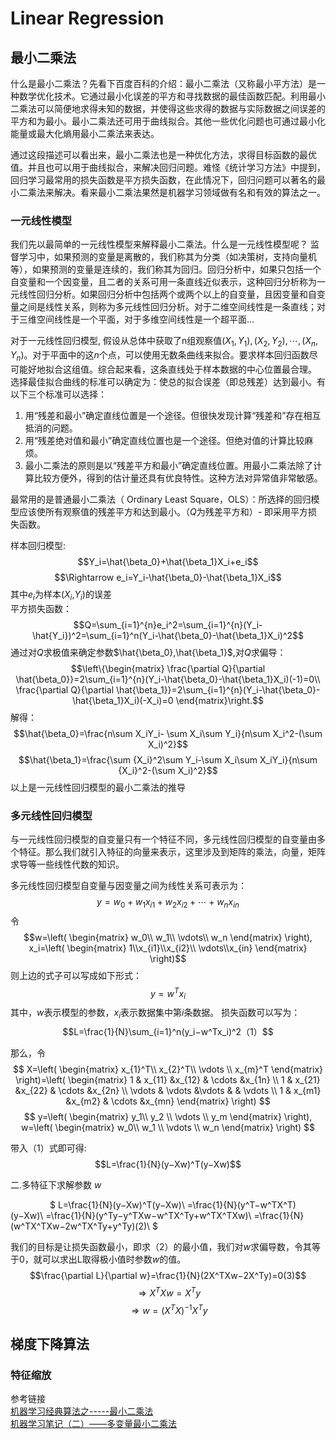 # Linear Regression

## 最小二乘法
什么是最小二乘法？先看下百度百科的介绍：最小二乘法（又称最小平方法）是一种数学优化技术。它通过最小化误差的平方和寻找数据的最佳函数匹配。利用最小二乘法可以简便地求得未知的数据，并使得这些求得的数据与实际数据之间误差的平方和为最小。最小二乘法还可用于曲线拟合。其他一些优化问题也可通过最小化能量或最大化熵用最小二乘法来表达。

通过这段描述可以看出来，最小二乘法也是一种优化方法，求得目标函数的最优值。并且也可以用于曲线拟合，来解决回归问题。难怪《统计学习方法》中提到，回归学习最常用的损失函数是平方损失函数，在此情况下，回归问题可以著名的最小二乘法来解决。看来最小二乘法果然是机器学习领域做有名和有效的算法之一。
### 一元线性模型
我们先以最简单的一元线性模型来解释最小二乘法。什么是一元线性模型呢？ 监督学习中，如果预测的变量是离散的，我们称其为分类（如决策树，支持向量机等），如果预测的变量是连续的，我们称其为回归。回归分析中，如果只包括一个自变量和一个因变量，且二者的关系可用一条直线近似表示，这种回归分析称为一元线性回归分析。如果回归分析中包括两个或两个以上的自变量，且因变量和自变量之间是线性关系，则称为多元线性回归分析。对于二维空间线性是一条直线；对于三维空间线性是一个平面，对于多维空间线性是一个超平面...

对于一元线性回归模型, 假设从总体中获取了n组观察值$(X_1,Y_1),(X_2,Y_2),\cdots,(X_n,Y_n)$。对于平面中的这$n$个点，可以使用无数条曲线来拟合。要求样本回归函数尽可能好地拟合这组值。综合起来看，这条直线处于样本数据的中心位置最合理。 选择最佳拟合曲线的标准可以确定为：使总的拟合误差（即总残差）达到最小。有以下三个标准可以选择：

1. 用“残差和最小”确定直线位置是一个途径。但很快发现计算“残差和”存在相互抵消的问题。
2. 用“残差绝对值和最小”确定直线位置也是一个途径。但绝对值的计算比较麻烦。
3. 最小二乘法的原则是以“残差平方和最小”确定直线位置。用最小二乘法除了计算比较方便外，得到的估计量还具有优良特性。这种方法对异常值非常敏感。

最常用的是普通最小二乘法（ Ordinary  Least Square，OLS）：所选择的回归模型应该使所有观察值的残差平方和达到最小。（$Q$为残差平方和）- 即采用平方损失函数。

样本回归模型:
$$Y_i=\hat{\beta_0}+\hat{\beta_1}X_i+e_i$$
 $$\Rightarrow e_i=Y_i-\hat{\beta_0}-\hat{\beta_1}X_i$$
  其中$e_i$为样本($X_i$,$Y_i$)的误差<br/>
平方损失函数：
 $$Q=\sum_{i=1}^{n}e_i^2=\sum_{i=1}^{n}(Y_i-\hat{Y_i})^2=\sum_{i=1}^n(Y_i-\hat{\beta_0}-\hat{\beta_1}X_i)^2$$
通过对$Q$求极值来确定参数$\hat{\beta_0},\hat{\beta_1}$,对$Q$求偏导：<br/>
$$\left\{\begin{matrix}
\frac{\partial Q}{\partial \hat{\beta_0}}=2\sum_{i=1}^{n}(Y_i-\hat{\beta_0}-\hat{\beta_1}X_i)(-1)=0\\
\frac{\partial Q}{\partial \hat{\beta_1}}=2\sum_{i=1}^{n}(Y_i-\hat{\beta_0}-\hat{\beta_1}X_i)(-X_i)=0
\end{matrix}\right.$$
解得：<br/>
$$\hat{\beta_0}=\frac{n\sum X_iY_i- \sum X_i\sum Y_i}{n\sum X_i^2-(\sum X_i)^2}$$
$$\hat{\beta_1}=\frac{\sum {X_i}^2\sum Y_i-\sum X_i\sum X_iY_i}{n\sum {X_i}^2-(\sum X_i)^2}$$
以上是一元线性回归模型的最小二乘法的推导
### 多元线性回归模型
与一元线性回归模型的自变量只有一个特征不同，多元线性回归模型的自变量由多个特征。那么我们就引入特征的向量来表示，这里涉及到矩阵的乘法，向量，矩阵求导等一些线性代数的知识。

多元线性回归模型自变量与因变量之间为线性关系可表示为：<br/>
$$y=w_0+w_1x_{i1}+w_2x_{i2}+\cdots+w_nx_{in}$$
令
$$w=\left(
 \begin{matrix}
 w_0\\
 w_1\\
 \vdots\\
 w_n
 \end{matrix}
  \right),
  x_i=\left(
 \begin{matrix}
 1\\x_{i1}\\x_{i2}\\ \vdots\\x_{in}
 \end{matrix}
  \right)$$
则上边的式子可以写成如下形式：
$$y=w^Tx_i$$
其中，$w$表示模型的参数，$x_i$表示数据集中第$i$条数据。
损失函数可以写为：
$$L=\frac{1}{N}\sum_{i=1}^n(y_i−w^Tx_i)^2（1）$$

那么，令
$$
 X=\left(
 \begin{matrix}
   x_{1}^T\\
   x_{2}^T\\
   \vdots  \\
   x_{m}^T
  \end{matrix}
  \right)=\left(
 \begin{matrix}
   1 & x_{11} &x_{12} & \cdots &x_{1n} \\
   1 & x_{21} &x_{22} & \cdots &x_{2n} \\
   \vdots & \vdots &\vdots &  & \vdots \\
   1 & x_{m1} &x_{m2} & \cdots &x_{mn}
  \end{matrix}
  \right)
$$
$$
y=\left(
 \begin{matrix}
   y_1\\
   y_2 \\
   \vdots \\
   y_m
  \end{matrix}
  \right),
  w=\left(
 \begin{matrix}
   w_0\\
   w_1 \\
   \vdots \\
   w_n
  \end{matrix}
  \right)
$$

带入（1）式即可得:
$$L=\frac{1}{N}(y−Xw)^T(y−Xw)$$

二.多特征下求解参数 $w$


&ensp;&ensp;&ensp;&ensp;&ensp;&ensp;&ensp;&ensp;&ensp;$
L=\frac{1}{N}(y−Xw)^T(y−Xw)\\
=\frac{1}{N}(y^T−w^TX^T)(y−Xw)\\
=\frac{1}{N}(y^Ty−y^TXw−w^TX^Ty+w^TX^TXw)\\
=\frac{1}{N}(w^TX^TXw−2w^TX^Ty+y^Ty)(2)\\
$

我们的目标是让损失函数最小，即求（2）的最小值，我们对$w$求偏导数，令其等于$0$，就可以求出L取得极小值时参数$w$的值。
$$\frac{\partial L}{\partial w}=\frac{1}{N}(2X^TXw−2X^Ty)=0(3)$$
$$⇒X^TXw=X^Ty$$
$$⇒w=(X^TX)^{−1}X^Ty$$
## 梯度下降算法
### 特征缩放
参考链接<br/>
[机器学习经典算法之-----最小二乘法](http://www.cnblogs.com/iamccme/archive/2013/05/15/3080737.html)<br/>
[机器学习笔记（二）——多变量最小二乘法](http://blog.csdn.net/chunyun0716/article/details/50759532)